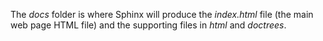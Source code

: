 The *docs* folder is where Sphinx will produce the *index.html* file (the main web page HTML file) and the supporting files in *html* and *doctrees*.